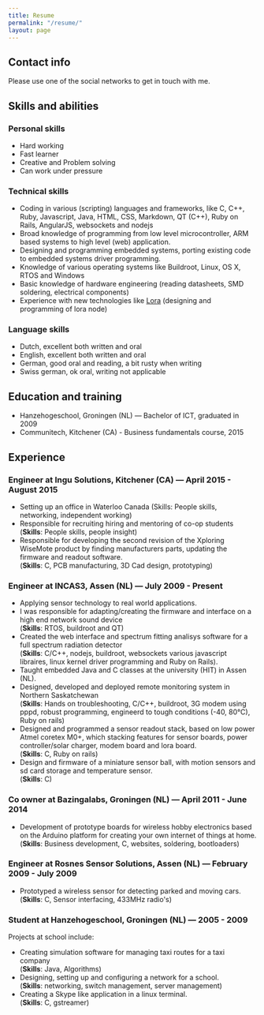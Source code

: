 ```yaml
---
title: Resume
permalink: "/resume/"
layout: page
---
```


## Contact info
Please use one of the social networks to get in touch with me.

<div style="font-size:20px;">
<a href="https://plus.google.com/+ErikKallen"><i class="fa fa-google-plus"></i></a> <a href="https://twitter.com/edeuxk"><i class="fa fa-twitter"></i></a>
<a href="https://github.com/erikkallen"><i class="fa fa-github"></i></a>
<a href="https://www.linkedin.com/in/erikkallen"><i class="fa fa-linkedin"></i></a>
</div>

## Skills and abilities

### Personal skills
* Hard working
* Fast learner
* Creative and Problem solving
* Can work under pressure


### Technical skills
* Coding in various (scripting) languages and frameworks, like C, C++, Ruby, Javascript, Java, HTML, CSS, Markdown, QT (C++), Ruby on Rails, AngularJS, websockets and nodejs
* Broad knowledge of programming from low level microcontroller, ARM based systems to high level (web) application.
* Designing and programming embedded systems, porting existing code to embedded systems driver programming.
* Knowledge of various operating systems like Buildroot, Linux, OS X, RTOS and Windows
* Basic knowledge of hardware engineering (reading datasheets, SMD soldering, electrical components)
* Experience with new technologies like [Lora](https://www.lora-alliance.org/) (designing and programming of lora node)

<div style="page-break-after: always;"></div>

### Language skills
* Dutch, excellent both written and oral
* English, excellent both written and oral
* German, good oral and reading, a bit rusty when writing
* Swiss german, ok oral, writing not applicable 

## Education and training
* Hanzehogeschool, Groningen (NL) — Bachelor of ICT, graduated in 2009
* Communitech, Kitchener (CA) - Business fundamentals course, 2015

## Experience

### Engineer at Ingu Solutions, Kitchener (CA) — April 2015 - August 2015
* Setting up an office in Waterloo Canada (Skills: People skills, networking, independent working)
* Responsible for recruiting hiring and mentoring of co-op students  
  (**Skills**: People skills, people insight)
* Responsible for developing the second revision of the Xploring WiseMote product by finding manufacturers parts, updating the firmware and readout software.  
  (**Skills**: C, PCB manufacturing, 3D Cad design, prototyping)

### Engineer at INCAS3, Assen (NL) — July 2009 - Present
* Applying sensor technology to real world applications.
* I was responsible for adapting/creating the firmware and interface on a high end network sound device  
  (**Skills**: RTOS, buildroot and QT)
* Created the web interface and spectrum fitting analisys software for a full spectrum radiation detector  
(**Skills**: C/C++, nodejs, buildroot, websockets various javascript libraires, linux kernel driver programming and Ruby on Rails).
* Taught embedded Java and C classes at the university (HIT) in Assen (NL).
* Designed, developed and deployed remote monitoring system in Northern Saskatchewan  
(**Skills**: Hands on troubleshooting, C/C++, buildroot, 3G modem using pppd, robust programming, engineerd to tough conditions (-40, 80&deg;C), Ruby on rails)
* Designed and programmed a sensor readout stack, based on low power Atmel coretex M0+, which stacking features for sensor boards, power controller/solar charger, modem board and lora board.  
(**Skills**: C, Ruby on rails)
* Design and firmware of a miniature sensor ball, with motion sensors and sd card storage and temperature sensor.  
(**Skills**: C)

### Co owner at Bazingalabs, Groningen (NL) — April 2011 - June 2014
* Development of prototype boards for wireless hobby electronics based on the Arduino platform for creating your own internet of things at home.  
(**Skills**: Business development, C, websites, soldering, bootloaders)

### Engineer at Rosnes Sensor Solutions, Assen (NL) — February 2009 - July 2009
* Prototyped a wireless sensor for detecting parked and moving cars.  
(**Skills**: C, Sensor interfacing, 433MHz radio's)

### Student at Hanzehogeschool, Groningen (NL) — 2005 - 2009
Projects at school include:

* Creating simulation software for managing taxi routes for a taxi company  
(**Skills**: Java, Algorithms)
* Designing, setting up and configuring a network for a school.  
(**Skills**: networking, switch management, server management)
* Creating a Skype like application in a linux terminal.  
(**Skills**: C, gstreamer)

